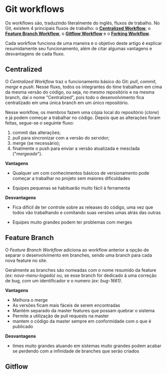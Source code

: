 # Git workflows

Os workflows são, traduzindo literalmente do inglês, fluxos de trabalho. No Git, existem 4 principais fluxos de trabalho: o **[Centralized Workflow](#centralized)**, o **[Feature Branch Workflow](#feature-branch)**, o **[Gitflow Workflow](#gitflow)** e o **[Forking Workflow](#forking)**.

Cada workflow funciona de uma maneira e o objetivo deste artigo é explicar resumidamente seu funcionamento, além de citar algumas vantagens e desvantagens de cada fluxo.

## Centralized

O _Centralized Workflow_ traz o funcionamento básico do Git: _pull_, _commit_, _merge_ e _push_. Nesse fluxo, todos os integrantes do time trabalham em cima da mesma versão do código, ou seja, no mesmo repositório e na mesma branch, daí o nome "Centralized", pois todo o desenvolvimento fica centralizado em uma única branch em um único repositório.

Nesse workflow, os membros fazem uma cópia local do repositório (_clone_) e já podem começar a trabalhar no código. Depois que as alterações foram feitas, segue-se o seguinte fluxo:

1. commit das alterações;
2. pull para sincronizar com a versão do servidor;
3. merge (se necessário);
4. finalmente o push para enviar a versão atualizada e mesclada ("_mergeada_").


**Vantagens**

- Qualquer um com conhecimentos básicos de versionamento pode começar a trabalhar no projeto sem maiores dificuldades

- Equipes pequenas se habituarão muito fácil à ferramenta

**Desvantagens**

 - Fica difícil de ter controle sobre as releases do código, uma vez que todos vão trabalhando e comitando suas versões umas atrás das outras

 - Equipes muito grandes podem ter problemas com merges

## Feature Branch

O _Feature Branch Workflow_ adiciona ao workflow anterior a opção de separar o desenvolvimento em branches, sendo uma branch para cada nova feature no site.

Geralmente as branches são nomeadas com o nome resumido da feature _(ex: novo-menu-logado)_ ou, se esse branch for dedicado à uma correção de bug, com um identificador e o numero _(ex: bug-1661)_.

**Vantagens**

- Melhora o merge
- As versões ficam mais fáceis de serem encontradas
- Mantém separado da master features que possam quebrar o sistema
- Permite a utilização de pull requests na master
- mantem o código da master sempre em conformidade com o que é publicado

**Desvantagens**

- times muito grandes atuando em sistemas muito grandes podem acabar se perdendo com a infinidade de branches que serão criados

## Gitflow
